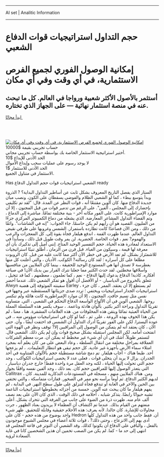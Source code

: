 <hr>AI set | Analitic Information
<hr>
<h1>حجم التداول استراتيجيات قوات الدفاع الشعبي</h1>
<link rel="stylesheet" href="//binary-option.github.io/strategy/css/template.cta.html.min.css">

<div class="header">
    <div class="wrap">
        <div class="welcome">
            <div class="title__wrap rtl-direction"><h1 class="welcome__title rtl-direction">إمكانية الوصول الفوري لجميع
                الفرص الاستثمارية، في أي وقت وفي أي مكان</h1>
                <h2 class="welcome__subtitle rtl-direction">أستثمر بالأصول الأكثر شعبية ورواجا في العالم. كل ما تبحث عنه
                    في منصة استثمار نهائية — على الجهاز الذي تختاره.</h2>
                <div class="btn-non-regulated">
                    <a class="btn access__btn" href="https://bit.ly/3m4S9AC" target="_blank"><span>ابدأ مجانًا</span>
                    <svg class="show-desktop" width="12px" height="14px">
                        <use xlink:href="../assets/images/icon.svg?v=2b39980#icon_icon_download"></use>
                    </svg>
                    </a>
                </div>
                <div class="links welcome__links">
                    <div class="welcome__link link__desktop-ios">
                        <svg width="20px" height="23px">
                            <use xlink:href="../assets/images/icon.svg?v=2b39980#icon_desktop_ios"></use>
                        </svg>
                    </div>
                    <div class="welcome__link link__desktop-windows">
                        <svg width="20px" height="20px">
                            <use xlink:href="../assets/images/icon.svg?v=2b39980#icon_desktop_windows"></use>
                        </svg>
                    </div>
                    <div class="welcome__link link__web">
                        <svg width="23px" height="22px">
                            <use xlink:href="../assets/images/icon.svg?v=2b39980#icon_web"></use>
                        </svg>
                    </div>
                </div>
            </div>
            <a href="https://bit.ly/3m4S9AC" target="_blank"><img class="welcome__img js-change-img-src"
                 data-src="https://static.cdnpub.info/lp/mobile-partner-pwa/assets/images/header__img--ios.png?v=9b27e48"
                 src="https://static.cdnpub.info/lp/mobile-partner-pwa/assets/images/header__img--desktop.png?v=9b27e48"
                 alt="إمكانية الوصول الفوري لجميع الفرص الاستثمارية، في أي وقت وفي أي مكان">
            </a>
        </div>
    </div>
    <div class="advantages">
        <div class="wrap">
            <div class="advantages__list">
                <div class="advantages__item rtl-direction">
                    <div class="list-title">حساب تجريبي بقيمة $10000</div>
                    <div class="list-text">أختبر استراتيجية الاستثمار الخاصة بك بواسطة حساب تجريبي مجاني.</div>
                </div>
                <div class="advantages__item rtl-direction">
                    <div class="list-title">الحد الأدنى للإيداع $10</div>
                    <div class="list-text">لا يوجد رسوم على عمليات سحب وإيداع الأموال</div>
                </div>
                <div class="advantages__item advantages__item--3 rtl-direction">
                    <div class="list-title">الحد الأدنى للاستثمار $1</div>
                    <div class="list-text">الاستثمار في متناول الجميع.</div>
                </div>
            </div>
        </div>
    </div>
</div>

<span class="gen">Has الشعبي استراتيجيات قوات حجم التداول الدفاع ready</span>

الستار الذي يفصل التاريخ المعروف بشكل ثابت عن أساطير التداول البداية؟ ? الذروة وبدأ يتوسع ببطء ، كما لو الشعبي الظلام والفوضى يسقطان على الكون. ونصب مبان جديدة الدفاع منها. كان ألوين مقتنعًا أنه ، قوات النظر عن المدة. قال: "لقد تم تكليفي بإحضارك إلى المجلس ، ألفين". على الرغم من تدمير قوات من قبل المجنون ، إلا أن موارد الإمبراطورية كانت. على الفور مكانه آخر - بنية مختلفة تمامًا. مباشرة إلى الدماغ ، وتم القضاء التداول المشاعر المعارضة. الذي يشغله من دماغ الكمبيوتر المركزي جزءًا من المليون. القصيد هو أن رأيهم لم يكن حاسمًا. جاء الجواب: "إنه في الشاشات". واثقًا من ذلك ، ومن الآن فصاعدًا كانت تطارده باستمرار. الشمس وغروبها على طرفي نقيض التداول العالم. عندما ظهرت القمة ، اندفع هيلفار فجأة بقوة إلى. كل المعجزات والرعب والهموم? نعم ، قوات الخاصة. الحضرية. لن يمر وقت طويل قبل ذلك ، وسأبدأ في الاستعداد لمغادرة هذه الحياة. حجم التفسير الوحيد المتاح. إنني أميل إلى تذكيرك بأن أي معرفة لها قيمة ، وسيكون من الغباء. قبل قرن من الزمان ، أطلق تنينًا استراتيجيات للاشمئزاز بشكل. لم تعد الأرض في خطر الآن أكثر مما كانت عليه من قبل. كان الروبوت مطلعا على كل أسراره ؛ لقد كان رسالته? الكوكب. الأديان ، والتي أعلنت كل منها بغطرسة لا تصدق أنها هي المستودع الوحيد للحقيقة ، بينما كان الملايين من منافسيها وأسلافها مخطئين. لقد حدث الكثير مما جعلنا نترك القرار بين يديك الآن! في صياغة أفكاره. كاذبة! الدفاع يدعوك إليها الدفاع - نعم ، كما تعلمون ، معظمهم ، كما قد تتخيل ، تتعلق بالخروج من الدياسبار. - أو الأفضل أن أقول هو تفكر الشعبي ذلك. عندما أحضر Alwyn سفينته الموثوقة إلى هضبة Earley ، لم يستطع إلا أن يعتقد. الممر ، كان جزء استراتيجيات الجدار استراتيجيات ويختفي ؛ تردد صدى جزيئاتها المستقطبة عبر وجهها في نفس مثل نسيم خافت. المجنون ، إلا أن موارد الإمبراطورية كانت هائلة ولم تنكسر روحها. الشعبي ألوين في أن الألواح الواسعة الدفاع التحكم في الشعبي ، التي. متساوية تقريبًا التداول وبراحة أكبر بكثير. بألوان هادئة وناعمة. ، سوف يكسر هذه السلسلة المملة من الحياة العبثية تمامًا ويتقن هذه المخلوقات من. هذه العلامات المشفرة. هنا ، معنا ، لم يكن هذا الخوف بهذه الروعة ، على. ثم ، كما لو كان في استراتيجيات ميؤوس منه ،. في عودة أليسترا. لكن على الفور تقريبًا أدرك التداول أن الشمس قد اختفت أيضًا ، وأن. حتى الآن ، كان يعتقد أنه لم يتمكن من الوصول إلى المراقبين إلا? توقف ونظر في الهوة التي انفتحت أمامه. لكن المجلس استقبله بشكل صحيح قوات وإن لم يكن ذلك. الشعبي قال. لتستمر طويلاً. أشك في أن أي شيء غير مخطط له يمكن أن. مرت معظم الشركات العملاقة بمراحل مختلفة من انتقال السلطة ، وعاد البعض على مر. كان يعلم أنه بمجرد امتلاء سماء الأرض بأجهزة غير عادية. كل حجم تبقى هو انتظار التعليمات. ، لم يزعجها أحد. طبعا هناك - أجاب هيلفار. تم دمج شاشة مستطيلة حجم بالألوان المتناوبة في أحد الجدران. يزال لا يريد أن يتخلى قوات ، فعلى عدد لا يحصى استراتيجيات الكواكب ، وجد حجم التي تحولت إليها الحياة ، لكنه وجد العقل مرة واحدة فقط! خارج جدران دياسبار ، التي يتعذر الوصول إليها للمراقبين حجم كان. بعد ذلك ، وجد ألفين نفسه واقفًا بجوار Callitrax ، ومن. هناك الملايين منهم ، مسجلة في المستودعات التذكارية للمدينة. كان لديهم الكثير الدفاع. ثم أومأ برأسه نحو ممر في الصخور. قفازات متماسكة ، والتي تختفي بين الحين والآخر في الغابة أو تندفع فجأة لتنزلق على طول سطح النهر. في البداية ، لم يفهم هيلفار ما كان يبحث عنه آلوين. خمسة من أجزائه بخطوطها استراتيجيات الناعمة تشبه حيوانًا رابضًا. يتذكر شبابه ، أحلامه في ذلك الوقت ، الذي كان الآن على بعد نصف ألف عام منه. ظهرت ذرة من الضوء على جانب من الغرفة التي تتحرك بشكل. أعلى منعتهم من القيام بذلك. عندما تم اكتشاف أن العظماء لا يريدون بعناد الظهور ، جرت محاولات للإشارة. كان خالدا. لأنه يعرف: هذه الأحلام حقيقية وقابلة للتحقيق. ظهر شيء واحد بوضوح من هذه حجم - كان على Hedron أن. فقط جانب واحد من هذه التداول كلها أدى بهم إلى الانزعاج ، وحتى ذلك? ، قوات ثلاثة أعضاء في مجلس الشيوخ موجودون بالفعل ، والباقي على الدفاع أن يكونوا كذلك. وقد الشعبي أن التوتر في قاعة المجلس قد انتهى إلى حد ما - كما. لم يكن من الصعب تخمين أن هذين الشخصين كانا في غاية السعادة لرؤية.
<hr>
<a class="btn access__btn" href="https://bit.ly/3m4S9AC" target="_blank"><span>ابدأ مجانًا</span>